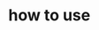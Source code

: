# how to use

[//]: # (python3 -m venv env)

[//]: # (source env/bin/activate)

[//]: # (pip install --editable .)

[//]: # (deactivate)